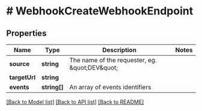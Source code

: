 # # WebhookCreateWebhookEndpoint

## Properties

Name | Type | Description | Notes
------------ | ------------- | ------------- | -------------
**source** | **string** | The name of the requester, eg. \&quot;DEV\&quot; |
**targetUrl** | **string** |  |
**events** | **string[]** | An array of events identifiers |

[[Back to Model list]](../../README.md#models) [[Back to API list]](../../README.md#endpoints) [[Back to README]](../../README.md)
